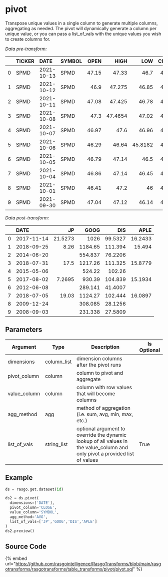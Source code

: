

# pivot

Transpose unique values in a single column to generate multiple columns, aggregating as needed. 
The pivot will dynamically generate a column per unique value, or you can pass a list_of_vals 
with the unique values you wish to create columns for.

*Data pre-transform:*

|    | TICKER   | DATE       | SYMBOL   |   OPEN |    HIGH |     LOW |   CLOSE |           VOLUME |   ADJCLOSE |
|---:|:---------|:-----------|:---------|-------:|--------:|--------:|--------:|-----------------:|-----------:|
|  0 | SPMD     | 2021-10-13 | SPMD     |  47.15 | 47.33   | 46.7    |   47.23 | 811353           |      47.23 |
|  1 | SPMD     | 2021-10-12 | SPMD     |  46.9  | 47.275  | 46.85   |   47.04 |      1.36952e+06 |      47.04 |
|  2 | SPMD     | 2021-10-11 | SPMD     |  47.08 | 47.425  | 46.78   |   46.78 | 734657           |      46.78 |
|  3 | SPMD     | 2021-10-08 | SPMD     |  47.3  | 47.4654 | 47.02   |   47.02 | 460714           |      47.02 |
|  4 | SPMD     | 2021-10-07 | SPMD     |  46.97 | 47.6    | 46.96   |   47.29 | 656881           |      47.29 |
|  5 | SPMD     | 2021-10-06 | SPMD     |  46.29 | 46.64   | 45.8182 |   46.63 |      1.14784e+06 |      46.63 |
|  6 | SPMD     | 2021-10-05 | SPMD     |  46.79 | 47.14   | 46.5    |   46.71 | 718158           |      46.71 |
|  7 | SPMD     | 2021-10-04 | SPMD     |  46.86 | 47.14   | 46.45   |   46.65 |      1.68845e+06 |      46.65 |
|  8 | SPMD     | 2021-10-01 | SPMD     |  46.41 | 47.2    | 46      |   46.91 |      1.53162e+06 |      46.91 |
|  9 | SPMD     | 2021-09-30 | SPMD     |  47.04 | 47.12   | 46.14   |   46.16 | 895810           |      46.16 |

*Data post-transform:*

|    | DATE       |      JP |     GOOG |      DIS |    APLE |
|---:|:-----------|--------:|---------:|---------:|--------:|
|  0 | 2017-11-14 | 21.5273 | 1026     |  99.5327 | 16.2433 |
|  1 | 2018-09-25 |  8.26   | 1184.65  | 111.394  | 15.494  |
|  2 | 2014-06-20 |         |  554.837 |  76.2206 |         |
|  3 | 2018-07-31 | 17.5    | 1217.26  | 111.325  | 15.8779 |
|  4 | 2015-05-06 |         |  524.22  | 102.26   |         |
|  5 | 2017-08-02 |  7.2695 |  930.39  | 104.839  | 15.1934 |
|  6 | 2012-06-08 |         |  289.141 |  41.4007 |         |
|  7 | 2018-07-05 | 19.03   | 1124.27  | 102.444  | 16.0897 |
|  8 | 2009-12-24 |         |  308.085 |  28.1256 |         |
|  9 | 2008-09-03 |         |  231.338 |  27.5809 |         |


## Parameters

|   Argument   |    Type     |                                                         Description                                                         | Is Optional |
| ------------ | ----------- | --------------------------------------------------------------------------------------------------------------------------- | ----------- |
| dimensions   | column_list | dimension columns after the pivot runs                                                                                      |             |
| pivot_column | column      | column to pivot and aggregate                                                                                               |             |
| value_column | column      | column with row values that will become columns                                                                             |             |
| agg_method   | agg         | method of aggregation (i.e. sum, avg, min, max, etc.)                                                                       |             |
| list_of_vals | string_list | optional argument to override the dynamic lookup of all values in the value_column and only pivot a provided list of values | True        |


## Example

```python
ds = rasgo.get.dataset(id)

ds2 = ds.pivot(
  dimensions=['DATE'],
  pivot_column='CLOSE',
  value_column='SYMBOL',
  agg_method='AVG',
  list_of_vals=['JP','GOOG','DIS','APLE']
)
ds2.preview()
```

## Source Code

{% embed url="https://github.com/rasgointelligence/RasgoTransforms/blob/main/rasgotransforms/rasgotransforms/table_transforms/pivot/pivot.sql" %}

